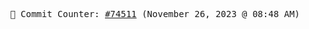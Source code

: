 <p align="center">
    <samp>
        📮 Commit Counter: <a href="https://github.com/Javascript-void0/Javascript-void0/commits/main">#74511</a> (November 26, 2023 @ 08:48 AM)
    </samp>
</p>